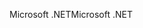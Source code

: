 <span data-ttu-id="19fcd-101">Microsoft .NET</span><span class="sxs-lookup"><span data-stu-id="19fcd-101">Microsoft .NET</span></span>